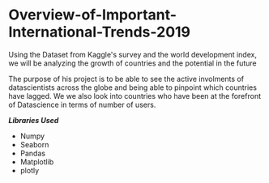 # Overview-of-Important-International-Trends-2019
Using the Dataset from Kaggle's survey and the world development index, we will be analyzing the growth of countries and the potential in the future


The purpose of his project is to be able to see the active involments of datascientists across the globe and being able to pinpoint which countries have lagged. We we also look into countries who have been at the forefront of Datascience in terms of number of users.

***Libraries Used***
- Numpy
- Seaborn
- Pandas
- Matplotlib
- plotly
